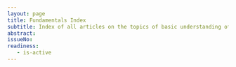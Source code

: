 ```yaml
---
layout: page
title: Fundamentals Index
subtitle: Index of all articles on the topics of basic understanding of Agile.
abstract: 
issueNo: 
readiness:
   - is-active
---
```

